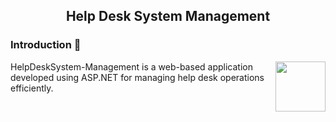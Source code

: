 <h2 align="center">Help Desk System Management</h2>

<h3> Introduction 📒 </h3>
<img align="right" height="80" src="https://tenor.com/be73b.gif"  />

HelpDeskSystem-Management is a web-based application developed using ASP.NET for managing help desk operations efficiently.

